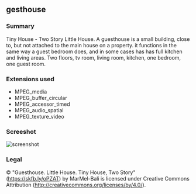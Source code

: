 
## gesthouse

### Summary
Tiny House - Two Story Little House. A guesthouse is a small building, close to, but not attached to the main house on a property. it functions in the same way a guest bedroom does, and in some cases has has full kitchen and living areas. Two floors, tv room, living room, kitchen, one bedroom, one guest room.

### Extensions used

- MPEG_media
- MPEG_buffer_circular
- MPEG_accessor_timed
- MPEG_audio_spatial
- MPEG_texture_video

### Screeshot
![screenshot](metadata/gesthouse.png)

### Legal

&#169; "Guesthouse. Little House. Tiny House, Two Story" (https://skfb.ly/oPZAT) by MarMel-Bali is licensed under Creative Commons Attribution (http://creativecommons.org/licenses/by/4.0/).